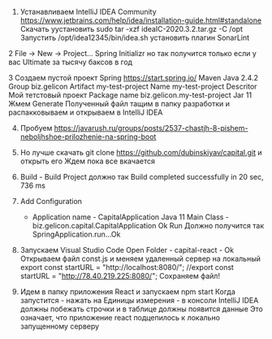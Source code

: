 1. Устанавливаем IntelliJ IDEA Community
   https://www.jetbrains.com/help/idea/installation-guide.html#standalone
   Скачать
   уустановить
   sudo tar -xzf ideaIC-2020.3.2.tar.gz -C /opt
   Запустить /opt/idea12345/bin/idea.sh
   установить  плагин SonarLint

2 File -> New -> Project… Spring Initializr
   но так получится только если у вас Ultimate за тысячу баксов в год

3 Создаем пустой проект Spring
    https://start.spring.io/
    Maven Java 2.4.2
    Group biz.gelicon
    Artifact    my-test-project
    Name    my-test-project
    Descritor  Мой тетстовый  проект
    Package name  biz.gelicon.my-test-project
    Jar
    11
    Жмем Generate
    Полученный  файл  тащим в  папку разработки и распакковываем и  открываем  в IntelliJ IDEA

4. Пробуем
   https://javarush.ru/groups/posts/2537-chastjh-8-pishem-neboljhshoe-prilozhenie-na-spring-boot

5. Но лучше скачать
   git clone https://github.com/dubinskiyav/capital.git
   и открыть его
   Ждем пока все вкачается
   
6. Build - Build Project
   должно так
   Build completed successfully in 20 sec, 736 ms
   
7. Add Configuration
    +   Application
        name - CapitalApplication
        Java 11
        Main Class - biz.gelicon.capital.CapitalApplication
        Ok
        Run
        Должно получится так   
        SpringApplication.run...Ok
        
8. Запускаем Visual Studio Code
    Open Folder - capital-react - Ok
    Открываем файл const.js и меняем удаленный сервер на локальный
    export const startURL = "http://localhost:8080/";
    //export const startURL = "http://78.40.219.225:8080/";
    Сохраняем файл!
   
9. Идем в папку приложения React и запускаем
    npm start
    Когда запустится - нажать на Единицы измерения -
    в консоли IntelliJ IDEA должны побежать строчки и в таблице должны появится данные
    Это означает, что приложение react подцепилось к локально запущенному серверу